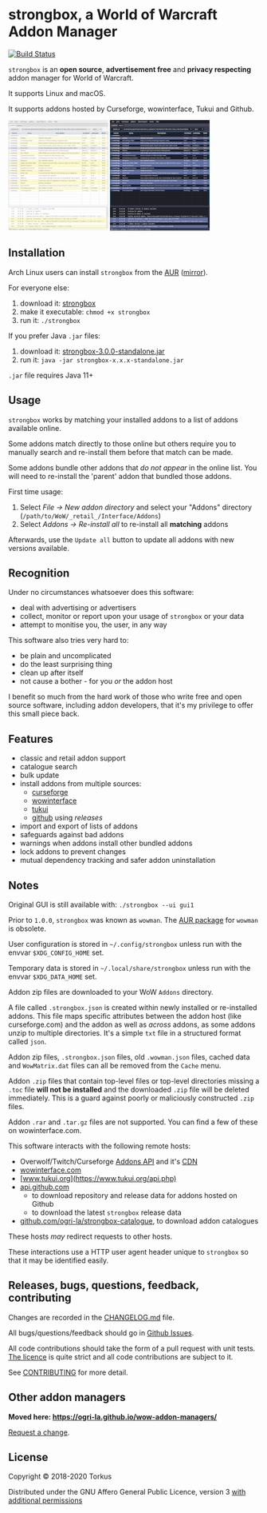 # strongbox, a World of Warcraft Addon Manager

[![Build Status](https://api.travis-ci.com/ogri-la/strongbox.svg?branch=develop)](https://travis-ci.com/ogri-la/strongbox)

`strongbox` is an **open source**, **advertisement free** and **privacy respecting** addon manager for World of Warcraft.

It supports Linux and macOS.

It supports addons hosted by Curseforge, wowinterface, Tukui and Github.

[![strongbox version 3.0.0](./screenshots/screenshot-3.0.0-installed-thumbnail.jpg)](./screenshots/screenshot-3.0.0-installed.png?raw=true) 
[![strongbox version 3.0.0](./screenshots/screenshot-3.0.0-dark-installed-thumbnail.jpg)](./screenshots/screenshot-3.0.0-dark-installed.png?raw=true)

## Installation

Arch Linux users can install `strongbox` from the [AUR](https://aur.archlinux.org/packages/strongbox/) ([mirror](https://github.com/ogri-la/strongbox-pkgbuild/)).

For everyone else:

1. download it: [strongbox](https://github.com/ogri-la/strongbox/releases/download/3.0.0/strongbox)
2. make it executable: `chmod +x strongbox`
3. run it: `./strongbox`

If you prefer Java `.jar` files:

1. download it: [strongbox-3.0.0-standalone.jar](https://github.com/ogri-la/strongbox/releases/download/3.0.0/strongbox-3.0.0-standalone.jar)
2. run it: `java -jar strongbox-x.x.x-standalone.jar`

`.jar` file requires Java 11+

## Usage

`strongbox` works by matching your installed addons to a list of addons available online.

Some addons match directly to those online but others require you to manually search and re-install them before that 
match can be made.

Some addons bundle other addons that *do not appear* in the online list. You will need to re-install the 'parent' addon 
that bundled those addons.

First time usage:

1. Select *File -> New addon directory* and select your "Addons" directory (`/path/to/WoW/_retail_/Interface/Addons`)
2. Select *Addons -> Re-install all* to re-install all **matching** addons

Afterwards, use the `Update all` button to update all addons with new versions available.

## Recognition

Under no circumstances whatsoever does this software:

* deal with advertising or advertisers
* collect, monitor or report upon your usage of `strongbox` or your data
* attempt to monitise you, the user, in any way

This software also tries very hard to:

* be plain and uncomplicated
* do the least surprising thing
* clean up after itself
* not cause a bother - for you *or* the addon host

I benefit so much from the hard work of those who write free and open source software, including addon developers, 
that it's my privilege to offer this small piece back.

## Features

* classic and retail addon support
* catalogue search
* bulk update
* install addons from multiple sources:
    - [curseforge](https://www.curseforge.com/wow/addons)
    - [wowinterface](https://wowinterface.com/addons.php)
    - [tukui](https://www.tukui.org)
    - [github](./github-addons.md) using *releases*
* import and export of lists of addons
* safeguards against bad addons
* warnings when addons install other bundled addons
* lock addons to prevent changes
* mutual dependency tracking and safer addon uninstallation

## Notes

Original GUI is still available with: `./strongbox --ui gui1`

Prior to `1.0.0`, `strongbox` was known as `wowman`. The [AUR package](https://aur.archlinux.org/packages/wowman) for `wowman` is obsolete.

User configuration is stored in `~/.config/strongbox` unless run with the envvar `$XDG_CONFIG_HOME` set.

Temporary data is stored in `~/.local/share/strongbox` unless run with the envvar `$XDG_DATA_HOME` set.

Addon zip files are downloaded to your WoW `Addons` directory.

A file called `.strongbox.json` is created within newly installed or re-installed addons. This file maps specific 
attributes between the addon host (like curseforge.com) and the addon as well as *across* addons, as some addons unzip 
to multiple directories. It's a simple `txt` file in a structured format called `json`.

Addon zip files, `.strongbox.json` files, old `.wowman.json` files, cached data and `WowMatrix.dat` files can all be 
removed from the `Cache` menu.

Addon `.zip` files that contain top-level files or top-level directories missing a `.toc` file **will not be installed**
and the downloaded `.zip` file will be deleted immediately. This is a guard against poorly or maliciously constructed
`.zip` files.

Addon `.rar` and `.tar.gz` files are not supported. You can find a few of these on wowinterface.com.

This software interacts with the following remote hosts:

* Overwolf/Twitch/Curseforge [Addons API](https://addons-ecs.forgesvc.net/) and it's [CDN](https://edge.forgecdn.net/)
* [wowinterface.com](https://wowinterface.com)
* [www.tukui.org](https://www.tukui.org/api.php)
* [api.github.com](https://developer.github.com/v3/repos/releases)
    - to download repository and release data for addons hosted on Github
    - to download the latest `strongbox` release data
* [github.com/ogri-la/strongbox-catalogue](https://github.com/ogri-la/strongbox-catalogue), to download addon catalogues

These hosts *may* redirect requests to other hosts.

These interactions use a HTTP user agent header unique to `strongbox` so that it may be identified easily.

## Releases, bugs, questions, feedback, contributing

Changes are recorded in the [CHANGELOG.md](CHANGELOG.md) file.

All bugs/questions/feedback should go in [Github Issues](https://github.com/ogri-la/strongbox/issues).

All code contributions should take the form of a pull request with unit tests.  
[The licence](LICENCE.txt) is quite strict and all code contributions are subject to it.

See [CONTRIBUTING](CONTRIBUTING.md) for more detail.

## Other addon managers

**Moved here: https://ogri-la.github.io/wow-addon-managers/**

[Request a change](https://github.com/ogri-la/strongbox-comrades/issues). 

## License

Copyright © 2018-2020 Torkus

Distributed under the GNU Affero General Public Licence, version 3 [with additional permissions](LICENCE.txt#L665)
